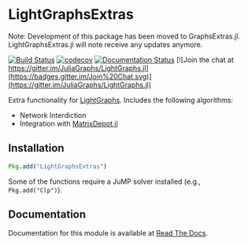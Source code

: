 # LightGraphsExtras

Note: Development of this package has been moved to GraphsExtras.jl. LightGraphsExtras.jl will note receive any updates anymore.

[![Build Status](https://travis-ci.com/JuliaGraphs/LightGraphsExtras.jl.svg?branch=master)](https://travis-ci.com/JuliaGraphs/LightGraphsExtras.jl)
[![codecov](https://codecov.io/gh/JuliaGraphs/LightGraphsExtras.jl/branch/master/graph/badge.svg)](https://codecov.io/gh/JuliaGraphs/LightGraphsExtras.jl)
[![Documentation Status](https://readthedocs.org/projects/lightgraphsextrasjl/badge/?version=latest)](http://lightgraphsextrasjl.readthedocs.io/en/latest/?badge=latest)
[![Join the chat at https://gitter.im/JuliaGraphs/LightGraphs.jl](https://badges.gitter.im/Join%20Chat.svg)](https://gitter.im/JuliaGraphs/LightGraphs.jl)

Extra functionality for [LightGraphs](https://github.com/sbromberger/LightGraphs.jl). Includes the following
algorithms:
- Network Interdiction
- Integration with [MatrixDepot.jl](https://github.com/JuliaMatrices/MatrixDepot.jl)


## Installation
```julia
Pkg.add("LightGraphsExtras")
```

Some of the functions require a JuMP solver installed (e.g., `Pkg.add("Clp")`).

## Documentation
Documentation for this module is available at [Read The Docs](http://lightgraphsextrasjl.readthedocs.io/en/latest/?badge=latest).
